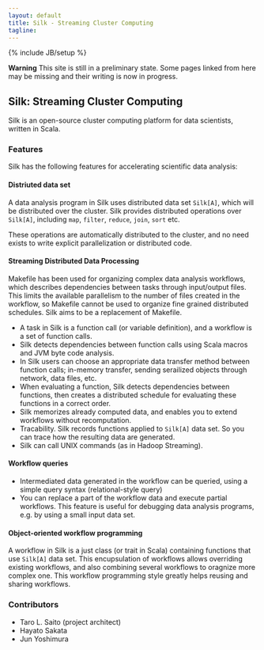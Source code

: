 ```yaml
---
layout: default
title: Silk - Streaming Cluster Computing
tagline: 
---
```

{% include JB/setup %}

<div class="alert alert-info">
<strong>Warning</strong> This site is still in a preliminary state. Some pages linked from here may be missing and their writing is now in progress.
</div>


## Silk: Streaming Cluster Computing

Silk is an open-source cluster computing platform for data scientists, written in Scala.

### Features 

Silk has the following features for accelerating scientific data analysis:

#### Distriuted data set
A data analysis program in Silk uses distributed data set `Silk[A]`, 
which will be distributed over the cluster. Silk provides distributed operations over `Silk[A]`, including
`map`, `filter`, `reduce`, `join`, `sort` etc.

These operations are automatically distributed to the cluster, and no need exists to write 
explicit parallelization or distributed code. 

#### Streaming Distributed Data Processing 

Makefile has been used for organizing complex data analysis workflows,
which describes dependencies between tasks through input/output files. This limits the available parallelism to the number of files created in the workflow, so Makefile cannot be used to organize fine grained distributed schedules. Silk aims to be a replacement of Makefile.

* A task in Silk is a function call (or variable definition), and a workflow is a set of function calls.
 * Silk detects dependencies between function calls using Scala macros and JVM byte code analysis. 
* In Silk users can choose an appropriate data transfer method between function calls; 
in-memory transfer, sending serailized objects through network, data files, etc.
* When evaluating a function, Silk detects dependencies between functions,
then creates a distributed schedule for evaluating these functions in a correct order.
* Silk memorizes already computed data, and enables you to extend workflows 
without recomputation.
* Tracability. Silk records functions applied to `Silk[A]` data set. So you can trace how the resulting data
 are generated. 
* Silk can call UNIX commands (as in Hadoop Streaming).

#### Workflow queries
 * Intermediated data generated in the workflow can be queried, using a simple query syntax (relational-style query)
 * You can replace a part of the workflow data and execute partial workflows. This feature is useful for debugging data analysis programs, e.g. by using a small input data set.

#### Object-oriented workflow programming

A workflow in Silk is a just class (or trait in Scala) containing functions that use 
`Silk[A]` data set. This encupsulation of workflows allows overriding 
existing workflows, and also combining several workflows to oragnize more complex one.
This workflow programming style greatly helps reusing and sharing workflows.

### Contributors
 * Taro L. Saito (project architect)
 * Hayato Sakata
 * Jun Yoshimura
